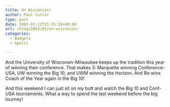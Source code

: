 ```yaml
---
title: On Wisconsin!
author: Paul Cutler
type: post
date: 2003-03-12T15:25:28+00:00
url: /blog/2003/03/on-wisconsin/
categories:
  - Badgers
  - Sports

---
```

And the University of Wisconsin-Milwaukee keeps up the tradition this year of winning their conference. That makes 3: Marquette winning Conference-USA, UW winning the Big 10, and UWM winning the Horizon. And Bo wins Coach of the Year again in the Big 10!

And this weekend I can just sit on my butt and watch the Big 10 and Conf-USA tournaments. What a way to spend the last weekend before the big tourney!